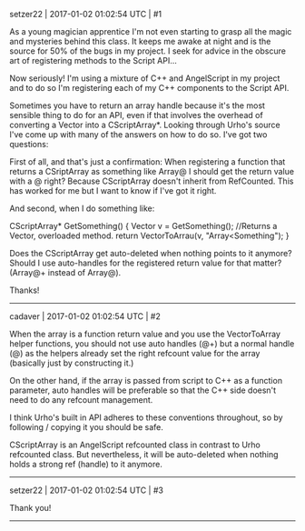 setzer22 | 2017-01-02 01:02:54 UTC | #1

As a young magician apprentice I'm not even starting to grasp all the magic and mysteries behind this class. It keeps me awake at night and is the source for 50% of the bugs in my project. I seek for advice in the obscure art of registering methods to the Script API...

Now seriously! I'm using a mixture of C++ and AngelScript in my project and to do so I'm registering each of my C++ components to the Script API. 

Sometimes you have to return an array handle because it's the most sensible thing to do for an API, even if that involves the overhead of converting a Vector<T> into a CScriptArray*. Looking through Urho's source I've come up with many of the answers on how to do so. I've got two questions:

First of all, and that's just a confirmation: When registering a function that returns a CSriptArray as something like Array<IntVector2>@ I should get the return value with a @ right? Because CScriptArray doesn't inherit from RefCounted. This has worked for me but I want to know if I've got it right.

And second, when I do something like: 

CScriptArray* GetSomething() {
     Vector<Something> v = GetSomething(); //Returns a Vector, overloaded method.
     return VectorToArrau<Something>(v, "Array<Something");
}

Does the CScriptArray get auto-deleted when nothing points to it anymore? Should I use auto-handles for the registered return value for that matter? (Array<Something>@+ instead of Array<Something>@).

Thanks!

-------------------------

cadaver | 2017-01-02 01:02:54 UTC | #2

When the array is a function return value and you use the VectorToArray helper functions, you should not use auto handles (@+) but a normal handle (@) as the helpers already set the right refcount value for the array (basically just by constructing it.)

On the other hand, if the array is passed from script to C++ as a function parameter, auto handles will be preferable so that the C++ side doesn't need to do any refcount management.

I think Urho's built in API adheres to these conventions throughout, so by following / copying it you should be safe.

CScriptArray is an AngelScript refcounted class in contrast to Urho refcounted class. But nevertheless, it will be auto-deleted when nothing holds a strong ref (handle) to it anymore.

-------------------------

setzer22 | 2017-01-02 01:02:54 UTC | #3

Thank you!

-------------------------

